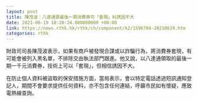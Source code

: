 ```yaml
---
layout: post
title: 陳茂波：八達通領最後一期消費券可「套現」料誘因不大
date: 2021-06-19 18:28:24.000000000 +08:00
link: https://news.rthk.hk/rthk/ch/component/k2/1596704-20210619.htm
categories: rthk
---
```


財政司司長陳茂波表示，如果有商戶被發現合謀或以詐騙行為，將消費券套現，有可能會被列入黑名單，不排除交由執法部門跟進。他又說，以八達通領取的最後一期一千元消費券，技術上可以「套現」，但相信誘因不大。

在防止個人資料被盜取的保安措施方面，當局表示，會以特定電話透過短訊通知登記人，期間不會要求提供任何資料，亦不包含任何連結，呼籲市民如有懷疑，應致電熱線查詢。
